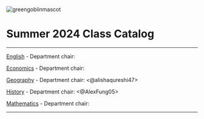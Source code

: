 ![greengoblinmascot](media/gg.jpeg)
# Summer 2024 Class Catalog
---

[English](english.md) - Department chair: <github username>

[Economics](economics.md) - Department chair: <Minh-Nguyen-2005> 

[Geography](geography.md) - Department chair: <@alishaqureshi47>

[History](history.md) - Department chair: <@AlexFung05>

[Mathematics](math.md) - Department chair: <vjp100>

---
